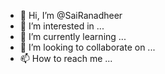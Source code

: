 - 👋 Hi, I’m @SaiRanadheer
- 👀 I’m interested in ...
- 🌱 I’m currently learning ...
- 💞️ I’m looking to collaborate on ...
- 📫 How to reach me ...

<!---
SaiRanadheer/SaiRanadheer is a ✨ special ✨ repository because its `README.md` (this file) appears on your GitHub profile.
You can click the Preview link to take a look at your changes.
--->
